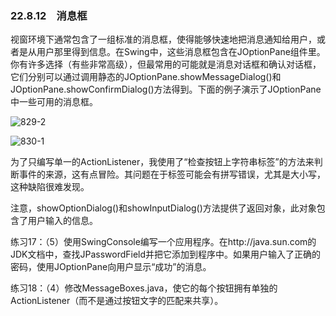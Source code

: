 ### 22.8.12　消息框

视窗环境下通常包含了一组标准的消息框，使得能够快速地把消息通知给用户，或者是从用户那里得到信息。在Swing中，这些消息框包含在JOptionPane组件里。你有许多选择（有些非常高级），但最常用的可能就是消息对话框和确认对话框，它们分别可以通过调用静态的JOptionPane.showMessageDialog()和JOptionPane.showConfirmDialog()方法得到。下面的例子演示了JOptionPane中一些可用的消息框。

![829-2](../Images/image03843.jpeg)

![830-1](../Images/image03844.jpeg)

为了只编写单一的ActionListener，我使用了“检查按钮上字符串标签”的方法来判断事件的来源，这有点冒险。其问题在于标签可能会有拼写错误，尤其是大小写，这种缺陷很难发现。

注意，showOptionDialog()和showInputDialog()方法提供了返回对象，此对象包含了用户输入的信息。

练习17：（5）使用SwingConsole编写一个应用程序。在http://java.sun.com的JDK文档中，查找JPasswordField并把它添加到程序中。如果用户输入了正确的密码，使用JOptionPane向用户显示“成功”的消息。

练习18：（4）修改MessageBoxes.java，使它的每个按钮拥有单独的ActionListener（而不是通过按钮文字的匹配来共享）。